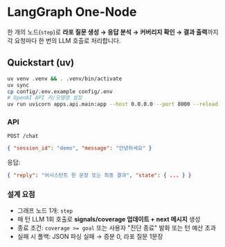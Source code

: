 # LangGraph One-Node

한 개의 노드(`step`)로 **라포 질문 생성 → 응답 분석 → 커버리지 확인 → 결과 출력**까지
각 요청마다 한 번의 LLM 호출로 처리합니다.

## Quickstart (uv)
```bash
uv venv .venv && . .venv/bin/activate
uv sync
cp config/.env.example config/.env
# OpenAI API 키/모델명 설정
uv run uvicorn apps.api.main:app --host 0.0.0.0 --port 8000 --reload
```

### API
`POST /chat`
```json
{ "session_id": "demo", "message": "안녕하세요" }
```
응답:
```json
{ "reply": "어시스턴트 한 문장 또는 최종 결과", "state": { ... } }
```

### 설계 요점
- 그래프 노드 1개: `step`
- 매 턴 LLM 1회 호출로 **signals/coverage 업데이트 + next 메시지** 생성
- 종료 조건: `coverage >= goal` 또는 사용자 "진단 종료" 발화 또는 턴 예산 초과
- 실패 시 폴백: JSON 파싱 실패 → 증분 0, 라포 질문 1문장
